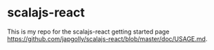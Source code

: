 # scalajs-react

This is my repo for the scalajs-react getting started page https://github.com/japgolly/scalajs-react/blob/master/doc/USAGE.md.